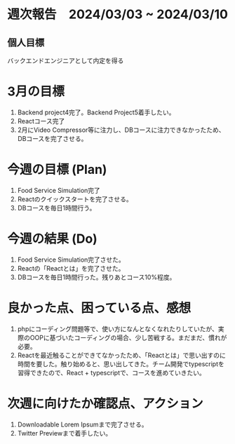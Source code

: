 # 週次報告　2024/03/03 ~ 2024/03/10

## 個人目標
バックエンドエンジニアとして内定を得る

# 3月の目標
1. Backend project4完了。Backend Project5着手したい。
2. Reactコース完了
3. 2月にVideo Compressor等に注力し、DBコースに注力できなかったため、DBコースを完了させる。

# 今週の目標 (Plan)
1. Food Service Simulation完了
2. Reactのクイックスタートを完了させる。
3. DBコースを毎日1時間行う。


# 今週の結果 (Do)
1. Food Service Simulation完了させた。
2. Reactの「Reactとは」を完了させた。
3. DBコースを毎日1時間行った。残りあとコース10%程度。

# 良かった点、困っている点、感想
1. phpにコーディング問題等で、使い方になんとなくなれたりしていたが、実際のOOPに基づいたコーディングの場合、少し苦戦する。まだまだ、慣れが必要。
2. Reactを最近触ることができてなかったため、「Reactとは」で思い出すのに時間を要した。触り始めると、思い出してきた。チーム開発でtypescriptを習得できたので、React + typescriptで、コースを進めていきたい。
 
# 次週に向けたか確認点、アクション
1. Downloadable Lorem Ipsumまで完了させる。
2. Twitter Previewまで着手したい。
